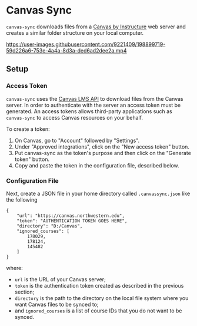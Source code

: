 # Canvas Sync

`canvas-sync` downloads files from a [Canvas by Instructure](https://www.instructure.com/canvas) web server and creates a similar folder structure on your local computer.

https://user-images.githubusercontent.com/9221409/198899719-59d226a6-753e-4a4a-8d3a-ded6ad2dee2a.mp4

## Setup

### Access Token

`canvas-sync` uses the [Canvas LMS API](https://canvas.instructure.com/doc/api/) to download files from the Canvas server.
In order to authenticate with the server an access token must be generated. An access tokens allows third-party applications such as `canvas-sync` to access Canvas resources on your behalf.

To create a token:

1. On Canvas, go to "Account" followed by "Settings".
2. Under "Approved integrations", click on the "New access token" button.
3. Put canvas-sync as the token's purpose and then click on the "Generate token" button.
4. Copy and paste the token in the configuration file, described below.

### Configuration File

Next, create a JSON file in your home directory called `.canvassync.json` like the following

```
{
    "url": "https://canvas.northwestern.edu",
    "token": "AUTHENTICATION TOKEN GOES HERE",
    "directory": "D:/Canvas",
    "ignored_courses": [
        178029,
        178124,
        145482
    ]
}
```
where:

* `url` is the URL of your Canvas server;
* `token` is the authentication token created as described in the previous section;
* `directory` is the path to the directory on the local file system where you want Canvas files to be synced to;
* and `ignored_courses` is a list of course IDs that you do not want to be synced.
